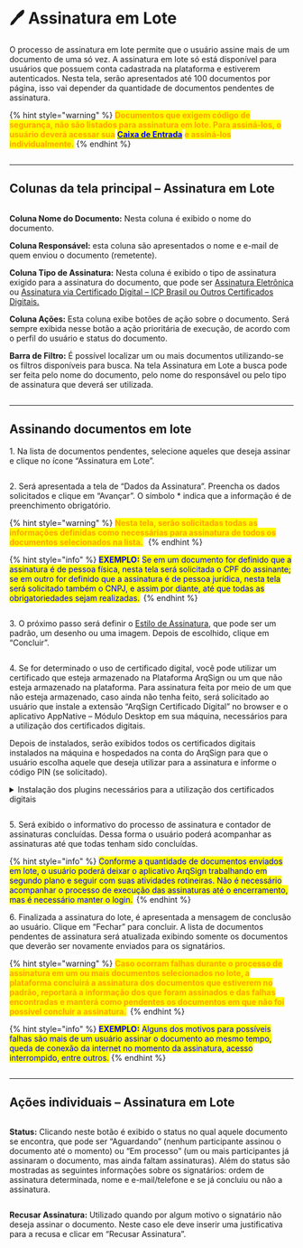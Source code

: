 # 🖊 Assinatura em Lote

O processo de assinatura em lote permite que o usuário assine mais de um documento de uma só vez. A assinatura em lote só está disponível para usuários que possuem conta cadastrada na plataforma e estiverem autenticados. Nesta tela, serão apresentados até 100 documentos por página, isso vai depender da quantidade de documentos pendentes de assinatura. 

{% hint style="warning" %}
<mark style="color:orange;">**Documentos que exigem código de segurança, não são listados para assinatura em lote. Para assiná-los, o usuário deverá acessar sua**</mark> [<mark style="color:blue;">**Caixa de Entrada**</mark>](../caixa-postal/caixa-de-entrada.md) <mark style="color:orange;">**e assiná-los individualmente.**</mark>
{% endhint %}

<figure><img src="../.gitbook/assets/alteracao3.png" alt=""><figcaption></figcaption></figure>

***

## Colunas da tela principal – Assinatura em Lote

<figure><img src="../.gitbook/assets/lote02.png" alt=""><figcaption></figcaption></figure>

**Coluna Nome do Documento:** Nesta coluna é exibido o nome do documento.&#x20;

**Coluna Responsável:** esta coluna são apresentados o nome e e-mail de quem enviou o documento (remetente).  &#x20;

**Coluna Tipo de Assinatura:** Nesta coluna é exibido o tipo de assinatura exigido para a assinatura do documento, que pode ser [Assinatura Eletrônica](../assinatura-de-documentos.md#a.-assinatura-eletronica) ou [Assinatura via Certificado Digital – ICP Brasil ou Outros Certificados Digitais.](../assinatura-de-documentos.md#b.-assinatura-digital-icp-brasil-e-icp-outros)

**Coluna Ações:** Esta coluna exibe botões de ação sobre o documento. Será sempre exibida nesse botão a ação prioritária de execução, de acordo com o perfil do usuário e status do documento. &#x20;

**Barra de Filtro:** É possível localizar um ou mais documentos utilizando-se os filtros disponíveis para busca. Na tela Assinatura em Lote a busca pode ser feita pelo nome do documento, pelo nome do responsável ou pelo tipo de assinatura que deverá ser utilizada.&#x20;

<figure><img src="../.gitbook/assets/lote03.png" alt=""><figcaption></figcaption></figure>

***

## Assinando documentos em lote 

1\. Na lista de documentos pendentes, selecione aqueles que deseja assinar e clique no ícone “Assinatura em Lote”. &#x20;

<figure><img src="../.gitbook/assets/lote07.png" alt=""><figcaption></figcaption></figure>

2\. Será apresentada a tela de “Dados da Assinatura”. Preencha os dados solicitados e clique em “Avançar”. O símbolo \* indica que a informação é de preenchimento obrigatório.&#x20;

{% hint style="warning" %}
<mark style="color:orange;">**Nesta tela, serão solicitadas todas as informações definidas como necessárias para assinatura de todos os documentos selecionados na lista.**</mark>  
{% endhint %}

{% hint style="info" %}
<mark style="color:blue;">**EXEMPLO:**</mark> <mark style="color:blue;"></mark><mark style="color:blue;">Se em um documento for definido que a assinatura é de pessoa física, nesta tela será solicitada o CPF do assinante; se em outro for definido que a assinatura é de pessoa jurídica, nesta tela será solicitado também o CNPJ, e assim por diante, até que todas as obrigatoriedades sejam realizadas.</mark> 
{% endhint %}

<figure><img src="../.gitbook/assets/lote08.png" alt=""><figcaption></figcaption></figure>

3\. O próximo passo será definir o [Estilo de Assinatura](../assinatura-de-documentos.md#2.-definindo-o-estilo-de-assinatura), que pode ser um padrão, um desenho ou uma imagem. Depois de escolhido, clique em “Concluir”. &#x20;

<figure><img src="../.gitbook/assets/lote09.png" alt=""><figcaption></figcaption></figure>

4\. Se for determinado o uso de certificado digital, você pode utilizar um certificado que esteja armazenado na Plataforma ArqSign ou um que não esteja armazenado na plataforma. Para assinatura feita por meio de um que não esteja armazenado, caso ainda não tenha feito, será solicitado ao usuário que instale a extensão “ArqSign Certificado Digital” no browser e o aplicativo AppNative – Módulo Desktop em sua máquina, necessários para a utilização dos certificados digitais.&#x20;

Depois de instalados, serão exibidos todos os certificados digitais instalados na máquina e hospedados na conta do ArqSign para que o usuário escolha aquele que deseja utilizar para a assinatura e informe o código PIN (se solicitado).  &#x20;

<details>

<summary>Instalação dos plugins necessários para a utilização dos certificados digitais</summary>

Caso ainda não tenha feito, ao assinar um documento pela primeira vez utilizando um certificado digital será solicitado ao usuário que instale os plugins “ArqSign Certificado Digital” (disponível [clicando aqui](https://chrome.google.com/webstore/detail/arqsign-certificado-digit/fjdnpmenmpfadeojgkhgiogiclmcjgbp?hl=pt-br)) e AppNative – Módulo Desktop (disponibilizado durante o processo).

<img src="../.gitbook/assets/assinatura01.png" alt="" data-size="original">

1\. Ao clicar em “Instalar Agora”, será aberta a janela com o link para o download do plugin “ArqSign Certificado Digital”.&#x20;

<img src="../.gitbook/assets/assinatura02.png" alt="" data-size="original">

2\. Faça a instalação da extensão de acordo com o navegador que estiver utilizando.&#x20;

<img src="../.gitbook/assets/assinatura03.png" alt="" data-size="original"><img src="../.gitbook/assets/assinatura04.png" alt="" data-size="original">

3\. Depois da concluir a primeira instalação, retorne à plataforma ArqSign e prossiga com a instalação do aplicativo AppNative clicando em “Clique aqui para fazer o download...”.&#x20;

<img src="../.gitbook/assets/assinatura05.png" alt="" data-size="original"><img src="../.gitbook/assets/assinatura07.png" alt="" data-size="original">

4\.  Depois de concluir a segunda instalação, retorne à plataforma ArqSign. Será exibida uma mensagem de conclusão das instalações.&#x20;

<img src="../.gitbook/assets/assinatura08.png" alt="" data-size="original">

</details>

<figure><img src="../.gitbook/assets/lote10.png" alt=""><figcaption></figcaption></figure>

5\. Será exibido o informativo do processo de assinatura e contador de assinaturas concluídas. Dessa forma o usuário poderá acompanhar as assinaturas até que todas tenham sido concluídas. &#x20;

{% hint style="info" %}
<mark style="color:blue;">Conforme a quantidade de documentos enviados em lote, o usuário poderá deixar o aplicativo ArqSign trabalhando em segundo plano e seguir com suas atividades rotineiras. Não é necessário acompanhar o processo de execução das assinaturas até o encerramento, mas é necessário manter o login.</mark> 
{% endhint %}

6\. Finalizada a assinatura do lote, é apresentada a mensagem de conclusão ao usuário. Clique em “Fechar” para concluir. A lista de documentos pendentes de assinatura será atualizada exibindo somente os documentos que deverão ser novamente enviados para os signatários. &#x20;

{% hint style="warning" %}
<mark style="color:orange;">**Caso ocorram falhas durante o processo de assinatura em um ou mais documentos selecionados no lote, a plataforma concluirá a assinatura dos documentos que estiverem no padrão, reportará a informação dos que foram assinados e das falhas encontradas e manterá como pendentes os documentos em que não foi possível concluir a assinatura.**</mark> 
{% endhint %}

{% hint style="info" %}
<mark style="color:blue;">**EXEMPLO:**</mark> <mark style="color:blue;"></mark><mark style="color:blue;">Alguns dos motivos para possíveis falhas são mais de um usuário assinar o documento ao mesmo tempo, queda de conexão da internet no momento da assinatura, acesso interrompido, entre outros.</mark>
{% endhint %}

<figure><img src="../.gitbook/assets/lote11.png" alt=""><figcaption></figcaption></figure>

***

## Ações individuais – Assinatura em Lote

<figure><img src="../.gitbook/assets/lote04.png" alt=""><figcaption></figcaption></figure>

**Status:** Clicando neste botão é exibido o status no qual aquele documento se encontra, que pode ser “Aguardando” (nenhum participante assinou o documento até o momento) ou “Em processo” (um ou mais participantes já assinaram o documento, mas ainda faltam assinaturas). Além do status são mostradas as seguintes informações sobre os signatários: ordem de assinatura determinada, nome e e-mail/telefone e se já concluiu ou não a assinatura.&#x20;

<figure><img src="../.gitbook/assets/lote05.png" alt=""><figcaption></figcaption></figure>

**Recusar Assinatura:** Utilizado quando por algum motivo o signatário não deseja assinar o documento. Neste caso ele deve inserir uma justificativa para a recusa e clicar em “Recusar Assinatura”. &#x20;

<figure><img src="../.gitbook/assets/lote06.png" alt=""><figcaption></figcaption></figure>
